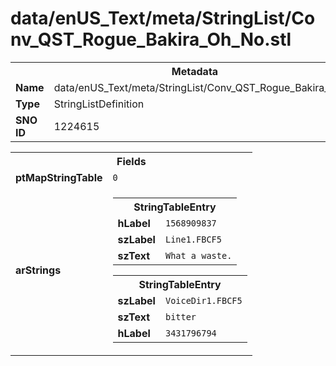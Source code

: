 <h1>data/enUS_Text/meta/StringList/Conv_QST_Rogue_Bakira_Oh_No.stl</h1><table><tr><th colspan="100%">Metadata</th></tr><tr><td><b>Name</b></td><td>data/enUS_Text/meta/StringList/Conv_QST_Rogue_Bakira_Oh_No.stl</td></tr><tr><td><b>Type</b></td><td>StringListDefinition</td></tr><tr><td><b>SNO ID</b></td><td>1224615</td></tr></table>

<table><tr><th colspan="100%">Fields</th></tr><tr><td><b>ptMapStringTable</b></td><td><code>0</code></td></tr><tr><td><b>arStrings</b></td><td><table><tr><th colspan="100%">StringTableEntry</th></tr><tr><td><b>hLabel</b></td><td><code>1568909837</code></td></tr><tr><td><b>szLabel</b></td><td><code>Line1.FBCF5</code></td></tr><tr><td><b>szText</b></td><td><code>What a waste.</code></td></tr></table>


<table><tr><th colspan="100%">StringTableEntry</th></tr><tr><td><b>szLabel</b></td><td><code>VoiceDir1.FBCF5</code></td></tr><tr><td><b>szText</b></td><td><code>bitter</code></td></tr><tr><td><b>hLabel</b></td><td><code>3431796794</code></td></tr></table>


</td></tr></table>

